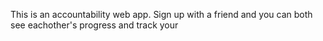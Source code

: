 This is an accountability web app. Sign up with a friend and you can both see eachother's progress and track your
